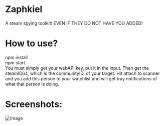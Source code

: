 # Zaphkiel
A steam spying toolkit! EVEN IF THEY DO NOT HAVE YOU ADDED!

# How to use?
npm install <br />
npm start <br />
You must simply get your webAPI key, put it in the input.
Then get the steamID64, which is the communityID, of your target.
Hit attach to scanner and you add this person to your watchlist and will get tray notifications of what that person is doing.

# Screenshots:
![image](https://user-images.githubusercontent.com/120185445/236691331-1dbc9000-7754-4d1b-8b86-bff587be5694.png)
